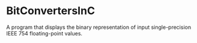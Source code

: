 # BitConvertersInC
A program that displays the binary representation of input single-precision IEEE 754 floating-point values.
